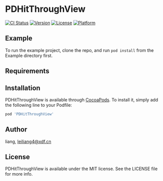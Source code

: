 # PDHitThroughView

[![CI Status](https://img.shields.io/travis/liang/PDHitThroughView.svg?style=flat)](https://travis-ci.org/liang/PDHitThroughView)
[![Version](https://img.shields.io/cocoapods/v/PDHitThroughView.svg?style=flat)](https://cocoapods.org/pods/PDHitThroughView)
[![License](https://img.shields.io/cocoapods/l/PDHitThroughView.svg?style=flat)](https://cocoapods.org/pods/PDHitThroughView)
[![Platform](https://img.shields.io/cocoapods/p/PDHitThroughView.svg?style=flat)](https://cocoapods.org/pods/PDHitThroughView)

## Example

To run the example project, clone the repo, and run `pod install` from the Example directory first.

## Requirements

## Installation

PDHitThroughView is available through [CocoaPods](https://cocoapods.org). To install
it, simply add the following line to your Podfile:

```ruby
pod 'PDHitThroughView'
```

## Author

liang, leiliang4@xdf.cn

## License

PDHitThroughView is available under the MIT license. See the LICENSE file for more info.
